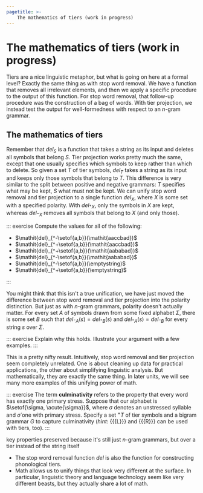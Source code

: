 ```yaml
---
pagetitle: >-
    The mathematics of tiers (work in progress)
---
```


# The mathematics of tiers (work in progress)

Tiers are a nice linguistic metaphor, but what is going on here at a formal level?
Exactly the same thing as with stop word removal.
We have a function that removes all irrelevant elements, and then we apply a specific procedure to the output of this function.
For stop word removal, that follow-up procedure was the construction of a bag of words.
With tier projection, we instead test the output for well-formedness with respect to an $n$-gram grammar.

## The mathematics of tiers

Remember that $\mathit{del}_S$ is a function that takes a string as its input and deletes all symbols that belong $S$.
Tier projection works pretty much the same, except that one usually specifies which symbols to keep rather than which to delete.
So given a set $T$ of tier symbols, $\mathit{del}_T$ takes a string as its input and keeps only those symbols that belong to $T$.
This difference is very similar to the split between positive and negative grammars: $T$ specifies what may be kept, $S$ what must not be kept.
We can unify stop word removal and tier projection to a single function $\mathit{del}_X$, where $X$ is some set with a specified polarity.
With $\mathit{del}_{^+X}$, only the symbols in $X$ are kept, whereas $\mathit{del}_{^-X}$ removes all symbols that belong to $X$ (and only those).

::: exercise
Compute the values for all of the following:


- $\mathit{del}_{^-\setof{a,b}}(\mathit{aaccbad})$
- $\mathit{del}_{^+\setof{a,b}}(\mathit{aaccbad})$
- $\mathit{del}_{^+\setof{a,b}}(\mathit{aababad})$
- $\mathit{del}_{^-\setof{a,b}}(\mathit{aababad})$
- $\mathit{del}_{^-\setof{a,b}}(\emptystring)$
- $\mathit{del}_{^+\setof{a,b}}(\emptystring)$

:::

You might think that this isn't a true unification, we have just moved the difference between stop word removal and tier projection into the polarity distinction.
But just as with $n$-gram grammars, polarity doesn't actually matter.
For every set $A$ of symbols drawn from some fixed alphabet $\Sigma$, there is some set $B$ such that $\mathit{del}_{^-A}(s) = \mathit{del}_{^+B}(s)$ and $\mathit{del}_{^+A}(s) = \mathit{del}_{^-B}$ for every string $s$ over $\Sigma$.

::: exercise
Explain why this holds.
Illustrate your argument with a few examples.
:::

This is a pretty nifty result.
Intuitively, stop word removal and tier projection seem completely unrelated.
One is about cleaning up data for practical applications, the other about simplifying linguistic analysis.
But mathematically, they are exactly the same thing.
In later units, we will see many more examples of this unifying power of math.

::: exercise
The term **culminativity** refers to the property that every word has exactly one primary stress.
Suppose that our alphabet is $\setof{\sigma, \acute{\sigma}}$, where $\sigma$ denotes an unstressed syllable and $\acute{\sigma}$ one with primary stress.
Specify a set $^+T$ of tier symbols and a bigram grammar $G$ to capture culminativity (*hint*: {{{L}}} and {{{R}}} can be used with tiers, too).
:::

key properties preserved because it's still just $n$-gram grammars, but over a tier instead of the string itself

- The stop word removal function $\mathit{del}$ is also the function for constructing phonological tiers.
- Math allows us to unify things that look very different at the surface.
  In particular, linguistic theory and language technology seem like very different beasts, but they actually share a lot of math.
